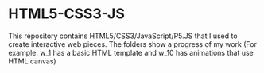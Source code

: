# HTML5-CSS3-JS

This repository contains HTML5/CSS3/JavaScript/P5.JS that I used to create interactive web pieces.
The folders show a progress of my work 
(For example: w_1 has a basic HTML template and w_10 has animations that use HTML canvas)
